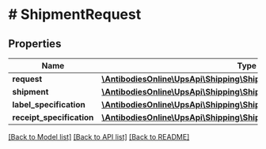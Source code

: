 # # ShipmentRequest

## Properties

Name | Type | Description | Notes
------------ | ------------- | ------------- | -------------
**request** | [**\AntibodiesOnline\UpsApi\Shipping\ShipmentRequestRequest**](ShipmentRequestRequest.md) |  |
**shipment** | [**\AntibodiesOnline\UpsApi\Shipping\ShipmentRequestShipment**](ShipmentRequestShipment.md) |  |
**label_specification** | [**\AntibodiesOnline\UpsApi\Shipping\ShipmentRequestLabelSpecification**](ShipmentRequestLabelSpecification.md) |  | [optional]
**receipt_specification** | [**\AntibodiesOnline\UpsApi\Shipping\ShipmentRequestReceiptSpecification**](ShipmentRequestReceiptSpecification.md) |  | [optional]

[[Back to Model list]](../../README.md#models) [[Back to API list]](../../README.md#endpoints) [[Back to README]](../../README.md)
